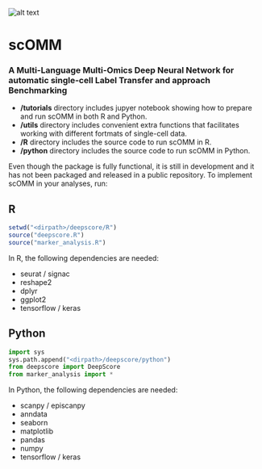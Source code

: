 ![alt text](https://github.com/mereulab/scOMM/blob/master/scOMM_logo.png?raw=true)

# scOMM
### A Multi-Language Multi-Omics Deep Neural Network for automatic single-cell Label Transfer and approach Benchmarking

- **/tutorials** directory includes jupyer notebook showing how to prepare and run scOMM in both R and Python.
- **/utils** directory includes convenient extra functions that facilitates working with different fortmats of single-cell data.
- **/R** directory includes the source code to run scOMM in R.
- **/python** directory includes the source code to run scOMM in Python.

Even though the package is fully functional, it is still in development and it has not been packaged and released in a public repository. 
To implement scOMM in your analyses, run:

## R

```R
setwd("<dirpath>/deepscore/R")
source("deepscore.R")
source("marker_analysis.R")
```

In R, the following dependencies are needed:
- seurat / signac
- reshape2
- dplyr
- ggplot2
- tensorflow / keras

## Python

```Python
import sys
sys.path.append("<dirpath>/deepscore/python")
from deepscore import DeepScore
from marker_analysis import *
```

In Python, the following dependencies are needed:
- scanpy / episcanpy
- anndata
- seaborn
- matplotlib
- pandas
- numpy
- tensorflow / keras
